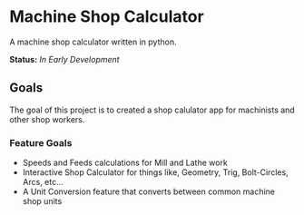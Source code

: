 # Machine Shop Calculator
A machine shop calculator written in python.

**Status:** *In Early Development*

## Goals
The goal of this project is to created a shop calulator app for machinists and other shop workers.

### Feature Goals
- Speeds and Feeds calculations for Mill and Lathe work
- Interactive Shop Calculator for things like, Geometry, Trig, Bolt-Circles, Arcs, etc...
- A Unit Conversion feature that converts between common machine shop units
